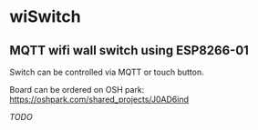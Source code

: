 # wiSwitch

## MQTT wifi wall switch using ESP8266-01

Switch can be controlled via MQTT or touch button.

Board can be ordered on OSH park:
  https://oshpark.com/shared_projects/J0AD6ind

*TODO*
